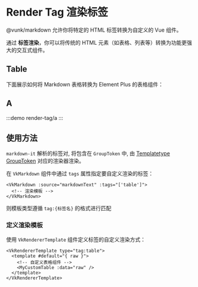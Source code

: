 # Render Tag 渲染标签

@vunk/markdown 允许你将特定的 HTML 标签转换为自定义的 Vue 组件。

通过 **标签渲染**，你可以将传统的 HTML 元素（如表格、列表等）转换为功能更强大的交互式组件。

## Table

下面展示如何将 Markdown 表格转换为 Element Plus 的表格组件：

<!-- :::demo
render-tag/basic
::: -->

## A

:::demo
render-tag/a
:::

## 使用方法

`markdown-it` 解析的标签对, 将包含在 `GroupToken` 中, 由 [Templatetype GroupToken](../render/+Page.md#templatetype-grouptoken) 对应的渲染器渲染。

在 `VkMarkdown` 组件中通过 `tags` 属性指定要自定义渲染的标签：

```vue
<VkMarkdown :source="markdownText" :tags="['table']">
  <!-- 渲染模板 -->
</VkMarkdown>
```

则模板类型遵循 `tag:{标签名}` 的格式进行匹配

### 定义渲染模板

使用 `VkRendererTemplate` 组件定义标签的自定义渲染方式：

```vue
<VkRendererTemplate type="tag:table">
  <template #default="{ raw }">
    <!-- 自定义表格组件 -->
    <MyCustomTable :data="raw" />
  </template>
</VkRendererTemplate>
```
